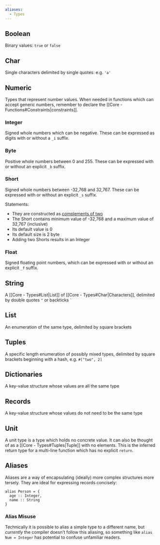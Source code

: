 ```yaml
---
aliases:
  - Types
---
```

## Boolean
Binary values: `true` or `false`
## Char
Single characters delimited by single quotes: e.g. `'a'` 
## Numeric
Types that represent number values. When needed in functions which can accept generic numbers, remember to declare the [[Core - Functions#Constraints|constraints]].
### Integer
Signed whole numbers which can be negative. These can be expressed as digits with or without a `_i` suffix.
### Byte
Positive whole numbers between 0 and 255. These can be expressed with or without an explicit `_b` suffix.
### Short
Signed whole numbers between -32,768 and 32,767. These can be expressed with or without an explicit `_s` suffix.

Statements:
- They are constructed as [complements of two](https://en.wikipedia.org/wiki/Two%27s_complement)
- The Short contains minimum value of -32,768 and a maximum value of 32,767 (inclusive)
- Its default value is 0
- Its default size is 2 byte
- Adding two Shorts results in an Integer
### Float
Signed floating point numbers, which can be expressed with or without an explicit `_f` suffix.
## String
A [[Core - Types#List|List]] of [[Core - Types#Char|Characters]], delimited by double quotes `"` or backticks `` ` ``
## List
An enumeration of the same type, delimited by square brackets
## Tuples
A specific length enumeration of possibly mixed types, delimited by square brackets beginning with a hash, e.g. `#["two", 2]`
## Dictionaries
A key-value structure whose values are all the same type
## Records
A key-value structure whose values do not need to be the same type
## Unit
A unit type is a type which holds no concrete value. It can also be thought of as a [[Core - Types#Tuples|Tuple]] with no elements. This is the inferred return type for a multi-line function which has no explicit `return`. 

## Aliases
Aliases are a way of encapsulating (ideally) more complex structures more tersely. They are ideal for expressing records concisely:
```
alias Person = {
  age :: Integer,
  name :: String
}
```
### Alias Misuse
Technically it is possible to alias a simple type to a different name, but _currently_ the compiler doesn't follow this aliasing, so something like `alias Num = Integer` has potential to confuse unfamiliar readers.